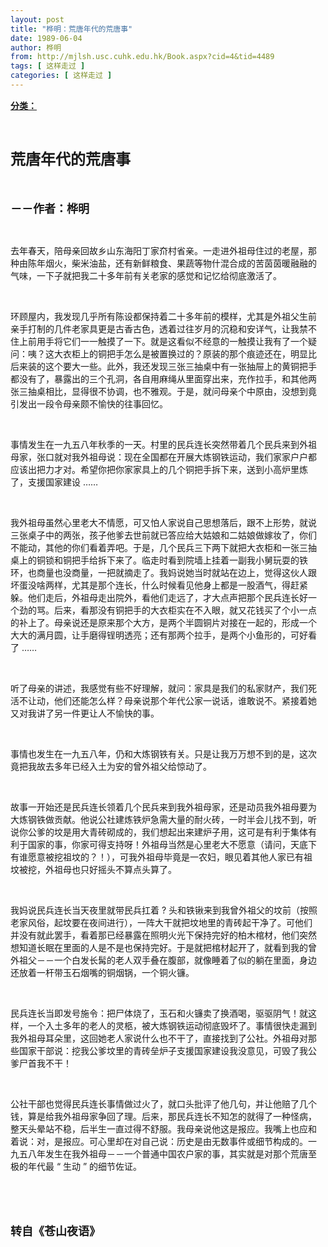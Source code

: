 ```yaml
---
layout: post
title: "桦明：荒唐年代的荒唐事"
date: 1989-06-04
author: 桦明
from: http://mjlsh.usc.cuhk.edu.hk/Book.aspx?cid=4&tid=4489
tags: [ 这样走过 ]
categories: [ 这样走过 ]
---
```


<div style="margin: 15px 10px 10px 0px;">
 <div>
  <span id="ctl00_ContentPlaceHolder1_chapter1_SubjectLabel" style="font-weight:bold;text-decoration:underline;">
   分类：
  </span>
 </div>
 <p class="p1">
  <b>
   <font size="5">
    <span class="s1">
    </span>
    <br/>
   </font>
  </b>
 </p>
 <p class="p2">
  <span class="s1">
   <b>
    <font size="5">
     荒唐年代的荒唐事
    </font>
   </b>
  </span>
 </p>
 <p class="p2">
  <span class="s1">
   <b>
    <font size="4">
     <br/>
    </font>
   </b>
  </span>
 </p>
 <p class="p2">
  <span class="s1">
   <b>
    <font size="4">
     －－作者：桦明
    </font>
   </b>
  </span>
 </p>
 <p class="p1">
  <span class="s1">
  </span>
  <br/>
 </p>
 <p class="p2">
  <span class="s1">
   去年春天，陪母亲回故乡山东海阳丁家夼村省亲。一走进外祖母住过的老屋，那种由陈年烟火，柴米油盐，还有新鲜粮食、果蔬等物什混合成的苦茵茵暖融融的气味，一下子就把我二十多年前有关老家的感觉和记忆给彻底激活了。
  </span>
 </p>
 <p class="p1">
  <span class="s1">
  </span>
  <br/>
 </p>
 <p class="p2">
  <span class="s1">
   环顾屋内，我发现几乎所有陈设都保持着二十多年前的模样，尤其是外祖父生前亲手打制的几件老家具更是古香古色，透着过往岁月的沉稳和安详气，让我禁不住上前用手将它们一一触摸了一下。就是这看似不经意的一触摸让我有了一个疑问：咦？这大衣柜上的铜把手怎么是被置换过的？原装的那个痕迹还在，明显比后来装的这个要大一些。此外，我还发现三张三抽桌中有一张抽屉上的黄铜把手都没有了，暴露出的三个孔洞，各自用麻绳从里面穿出来，充作拉手，和其他两张三抽桌相比，显得很不协调，也不雅观。于是，就问母亲个中原由，没想到竟引发出一段令母亲颇不愉快的往事回忆。
  </span>
 </p>
 <p class="p1">
  <span class="s1">
  </span>
  <br/>
 </p>
 <p class="p2">
  <span class="s1">
   事情发生在一九五八年秋季的一天。村里的民兵连长突然带着几个民兵来到外祖母家，张口就对我外祖母说：现在全国都在开展大炼钢铁运动，我们家家户户都应该出把力才对。希望你把你家家具上的几个铜把手拆下来，送到小高炉里炼了，支援国家建设
  </span>
  <span class="s2">
   ……
  </span>
 </p>
 <p class="p1">
  <span class="s1">
  </span>
  <br/>
 </p>
 <p class="p2">
  <span class="s1">
   我外祖母虽然心里老大不情愿，可又怕人家说自己思想落后，跟不上形势，就说三张桌子中的两张，孩子他爹去世前就已答应给大姑娘和二姑娘做嫁妆了，你们不能动，其他的你们看着弄吧。于是，几个民兵三下两下就把大衣柜和一张三抽桌上的铜锁和铜把手给拆下来了。临走时看到院墙上挂着一副我小舅玩耍的铁环，也商量也没商量，一把就摘走了。我妈说她当时就站在边上，觉得这伙人跟坏蛋没啥两样，尤其是那个连长，什么时候看见他身上都是一股酒气，得赶紧躲。他们走后，外祖母走出院外，看他们走远了，才大点声把那个民兵连长好一个劲的骂。后来，看那没有铜把手的大衣柜实在不入眼，就又花钱买了个小一点的补上了。母亲说还是原来那个大方，是两个半圆铜片对接在一起的，形成一个大大的满月圆，让手磨得锃明透亮；还有那两个拉手，是两个小鱼形的，可好看了
  </span>
  <span class="s2">
   ……
  </span>
 </p>
 <p class="p1">
  <span class="s1">
  </span>
  <br/>
 </p>
 <p class="p2">
  <span class="s1">
   听了母亲的讲述，我感觉有些不好理解，就问：家具是我们的私家财产，我们死活不让动，他们还能怎么样？母亲说那个年代公家一说话，谁敢说不。紧接着她又对我讲了另一件更让人不愉快的事。
  </span>
 </p>
 <p class="p1">
  <span class="s1">
  </span>
  <br/>
 </p>
 <p class="p2">
  <span class="s1">
   事情也发生在一九五八年，仍和大炼钢铁有关。只是让我万万想不到的是，这次竟把我故去多年已经入土为安的曾外祖父给惊动了。
  </span>
 </p>
 <p class="p1">
  <span class="s1">
  </span>
  <br/>
 </p>
 <p class="p2">
  <span class="s1">
   故事一开始还是民兵连长领着几个民兵来到我外祖母家，还是动员我外祖母要为大炼钢铁做贡献。他说公社建炼铁炉急需大量的耐火砖，一时半会儿找不到，听说你公爹的坟是用大青砖砌成的，我们想起出来建炉子用，这可是有利于集体有利于国家的事，你家可得支持呀！外祖母当然是心里老大不愿意（请问，天底下有谁愿意被挖祖坟的？！），可我外祖母毕竟是一农妇，眼见着其他人家已有祖坟被挖，外祖母也只好摇头不算点头算了。
  </span>
 </p>
 <p class="p1">
  <span class="s1">
  </span>
  <br/>
 </p>
 <p class="p2">
  <span class="s1">
   我妈说民兵连长当天夜里就带民兵扛着
  </span>
  <span class="s2">
   ?
  </span>
  <span class="s1">
   头和铁锹来到我曾外祖父的坟前（按照老家风俗，起坟要在夜间进行），一阵大干就把坟地里的青砖起干净了。可他们并没有就此罢手，看着那已经暴露在照明火光下保持完好的柏木棺材，他们突然想知道长眠在里面的人是不是也保持完好。于是就把棺材起开了，就看到我的曾外祖父－－一个白发长髯的老人双手叠在腹部，就像睡着了似的躺在里面，身边还放着一杆带玉石烟嘴的铜烟锅，一个铜火镰。
  </span>
 </p>
 <p class="p1">
  <span class="s1">
  </span>
  <br/>
 </p>
 <p class="p2">
  <span class="s1">
   民兵连长当即发号施令：把尸体烧了，玉石和火镰卖了换酒喝，驱驱阴气！就这样，一个入土多年的老人的灵柩，被大炼钢铁运动彻底毁坏了。事情很快走漏到我外祖母耳朵里，这回她老人家说什么也不干了，直接找到了公社。外祖母对那些国家干部说：挖我公爹坟里的青砖垒炉子支援国家建设我没意见，可毁了我公爹尸首我不干！
  </span>
 </p>
 <p class="p1">
  <span class="s1">
  </span>
  <br/>
 </p>
 <p class="p2">
  <span class="s1">
   公社干部也觉得民兵连长事情做过火了，就口头批评了他几句，并让他赔了几个钱，算是给我外祖母家争回了理。后来，那民兵连长不知怎的就得了一种怪病，整天头晕站不稳，后半生一直过得不舒服。我母亲说他这是报应。我嘴上也应和着说：对，是报应。可心里却在对自己说：历史是由无数事件或细节构成的。一九五八年发生在我外祖母－－一个普通中国农户家的事，其实就是对那个荒唐至极的年代最
  </span>
  <span class="s2">
   “
  </span>
  <span class="s1">
   生动
  </span>
  <span class="s2">
   ”
  </span>
  <span class="s1">
   的细节佐证。
  </span>
 </p>
 <p class="p1">
  <span class="s1">
  </span>
  <br/>
 </p>
 <p class="p1">
  <b>
   <font size="4">
    <span class="s1">
    </span>
    <br/>
   </font>
  </b>
 </p>
 <p class="p2">
  <span class="s1">
   <b>
    <font size="4">
     转自《苍山夜语》
    </font>
   </b>
  </span>
 </p>
</div>

